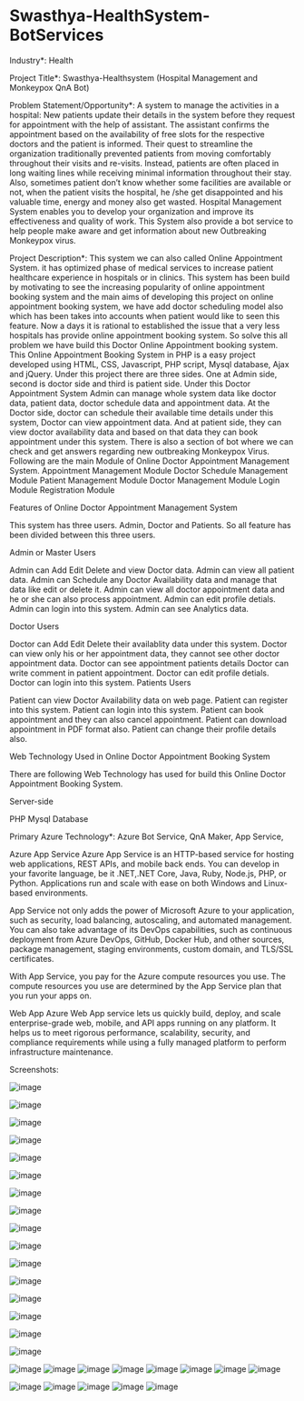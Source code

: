 # Swasthya-HealthSystem-BotServices

Industry*:
Health

Project Title*:
Swasthya-Healthsystem (Hospital Management and Monkeypox QnA Bot)

Problem Statement/Opportunity*:
A system to manage the activities in a hospital: New patients update their details in the system before they request for appointment with the help of assistant. The assistant confirms the appointment based on the availability of free slots for the respective doctors and the patient is informed. Their quest to streamline the organization traditionally prevented patients from moving comfortably throughout their visits and re-visits. Instead, patients are often placed in long waiting lines while receiving minimal information throughout their stay. Also, sometimes patient don’t know whether some facilities are available or not, when the patient visits the hospital, he /she get disappointed and his valuable time, energy and money also get wasted. Hospital Management System enables you to develop your organization and improve its effectiveness and quality of work. This System also provide a bot service to help people make aware and get information about new Outbreaking Monkeypox virus.

Project Description*:
This system we can also called Online Appointment System. it has optimized phase of medical services to increase patient healthcare experience in hospitals or in clinics. This system has been build by motivating to see the increasing popularity of online appointment booking system and the main aims of developing this project on online appointment booking system, we have add doctor scheduling model also which has been takes into accounts when patient would like to seen this feature. Now a days it is rational to established the issue that a very less hospitals has provide online appointment booking system. So solve this all problem we have build this Doctor Online Appointment booking system. This Online Appointment Booking System in PHP is a easy project developed using HTML, CSS, Javascript, PHP script, Mysql database, Ajax and jQuery. Under this project there are three sides. One at Admin side, second is doctor side and third is patient side. Under this Doctor Appointment System Admin can manage whole system data like doctor data, patient data, doctor schedule data and appointment data. At the Doctor side, doctor can schedule their available time details under this system, Doctor can view appointment data. And at patient side, they can view doctor availability data and based on that data they can book appointment under this system. There is also a section of bot where we can check and get answers regarding new outbreaking Monkeypox Virus. Following are the main Module of Online Doctor Appointment Management System. Appointment Management Module Doctor Schedule Management Module Patient Management Module Doctor Management Module Login Module Registration Module


Features of Online Doctor Appointment Management System

This system has three users. Admin, Doctor and Patients. So all feature has been divided between this three users.

Admin or Master Users

Admin can Add Edit Delete and view Doctor data.
Admin can view all patient data.
Admin can Schedule any Doctor Availability data and manage that data like edit or delete it.
Admin can view all doctor appointment data and he or she can also process appointment.
Admin can edit profile detials.
Admin can login into this system.
Admin can see Analytics data.


Doctor Users

Doctor can Add Edit Delete their availablity data under this system.
Doctor can view only his or her appointment data, they cannot see other doctor appointment data.
Doctor can see appointment patients details
Doctor can write comment in patient appointment.
Doctor can edit profile detials.
Doctor can login into this system.
Patients Users

Patient can view Doctor Availability data on web page.
Patient can register into this system.
Patient can login into this system.
Patient can book appointment and they can also cancel appointment.
Patient can download appointment in PDF format also.
Patient can change their profile details also.

Web Technology Used in Online Doctor Appointment Booking System

There are following Web Technology has used for build this Online Doctor Appointment Booking System.

Server-side

PHP
Mysql Database



Primary Azure Technology*:
Azure Bot Service, QnA Maker, App Service,


Azure App Service
Azure App Service is an HTTP-based service for hosting web applications, REST APIs, and mobile back ends. You can develop in your favorite language, be it .NET,.NET Core, Java, Ruby, Node.js, PHP, or Python. Applications run and scale with ease on both Windows and Linux-based environments.

App Service not only adds the power of Microsoft Azure to your application, such as security, load balancing, autoscaling, and automated management. You can also take advantage of its DevOps capabilities, such as continuous deployment from Azure DevOps, GitHub, Docker Hub, and other sources, package management, staging environments, custom domain, and TLS/SSL certificates.

With App Service, you pay for the Azure compute resources you use. The compute resources you use are determined by the App Service plan that you run your apps on.

Web App
Azure Web App service lets us quickly build, deploy, and scale enterprise-grade web, mobile, and API apps running on any platform. It helps us to meet rigorous performance, scalability, security, and compliance requirements while using a fully managed platform to perform infrastructure maintenance.


Screenshots:

![image](https://user-images.githubusercontent.com/100230988/183054566-29ec2abf-20d6-4b77-a834-c900eadea3c1.png)


![image](https://user-images.githubusercontent.com/100230988/183054639-7a2eda25-dd43-4fed-9bb3-fd7975503116.png)


![image](https://user-images.githubusercontent.com/100230988/183054743-02f08a33-55e9-45a2-8ae2-8bf693475bf2.png)


![image](https://user-images.githubusercontent.com/100230988/183054827-3f4672f4-aba7-48ad-9eba-ba70c400554a.png)


![image](https://user-images.githubusercontent.com/100230988/183054910-9134c5fb-c65b-4fa0-99a9-0a3b7f5071fd.png)

![image](https://user-images.githubusercontent.com/100230988/183055079-d798ec76-700b-43b8-81d6-c42fdf8677bf.png)

![image](https://user-images.githubusercontent.com/100230988/183055183-fe03cc57-695b-4b68-899d-8becd389b16d.png)


![image](https://user-images.githubusercontent.com/100230988/183055269-0ad482dc-27e3-4007-a42a-8f60e529dfe9.png)

![image](https://user-images.githubusercontent.com/100230988/183055438-51257654-40ee-42d4-ab48-b3b44418d928.png)

![image](https://user-images.githubusercontent.com/100230988/183055550-52654ff8-d231-4907-b0fd-0309972439b4.png)

![image](https://user-images.githubusercontent.com/100230988/183055620-3c59c978-044e-492d-b111-46820faf05fa.png)

![image](https://user-images.githubusercontent.com/100230988/183055739-7d03a9d0-6866-4790-8b4d-8f7471828f07.png)

![image](https://user-images.githubusercontent.com/100230988/183055808-3c89235d-6af6-4ca8-b94b-badd536480d9.png)

![image](https://user-images.githubusercontent.com/100230988/183055871-55a1f0ef-09fd-4ce5-a774-82425d750d5c.png)

![image](https://user-images.githubusercontent.com/100230988/183055961-c9d06347-e3fa-45f1-95a2-2a93933f2984.png)

![image](https://user-images.githubusercontent.com/100230988/183056015-868edd64-afa0-414c-ac51-301f19c79747.png)


![image](https://user-images.githubusercontent.com/100230988/183056135-17f59340-265b-432e-9a16-f39445ad7982.png)
![image](https://user-images.githubusercontent.com/100230988/183056175-e870544d-68a0-448c-97c8-fa161ba4e7b7.png)
![image](https://user-images.githubusercontent.com/100230988/183056356-619023f3-eeb7-4a23-aa7a-9afe8605d999.png)
![image](https://user-images.githubusercontent.com/100230988/183056421-55bd01e0-674c-44b6-9029-58f9e69b7bbc.png)
![image](https://user-images.githubusercontent.com/100230988/183056490-3d79a2c1-b8c8-4494-988f-69ec227c7c9a.png)
![image](https://user-images.githubusercontent.com/100230988/183056530-213c44db-32b3-42c2-900e-01746bc00f61.png)
![image](https://user-images.githubusercontent.com/100230988/183056699-7efc6ad0-814a-480b-85f5-68f09d8fecc7.png)
![image](https://user-images.githubusercontent.com/100230988/183056788-1932ae12-86f8-42f2-81b4-8b8a2175654e.png)

![image](https://user-images.githubusercontent.com/100230988/183056851-e381d497-584b-424e-b9b7-2f08e5379a58.png)
![image](https://user-images.githubusercontent.com/100230988/183056895-edf5f752-a686-4709-81e1-67fd8616e56c.png)
![image](https://user-images.githubusercontent.com/100230988/183056980-a706eb33-81c9-4529-923b-8898bacbe606.png)
![image](https://user-images.githubusercontent.com/100230988/183057046-8ba8ac41-0bad-4c61-a38c-e75a14bc2c5c.png)
![image](https://user-images.githubusercontent.com/100230988/183057225-9da93056-1b66-471c-a984-fab8e1c91e23.png)







